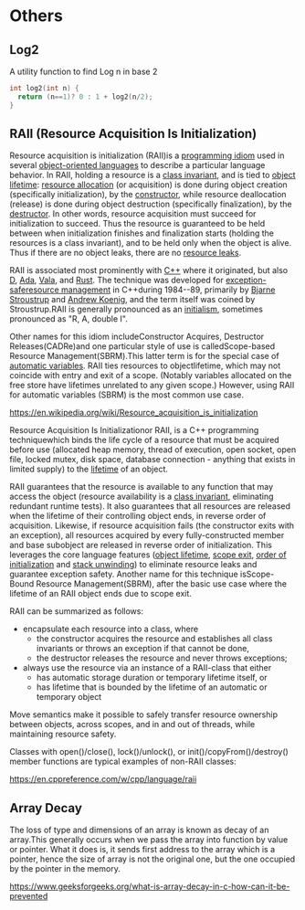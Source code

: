 # Others

## Log2

 A utility function to find Log n in base 2

```c++
int log2(int n) {
  return (n==1)? 0 : 1 + log2(n/2);
}
```

## RAII (Resource Acquisition Is Initialization)

Resource acquisition is initialization (RAII)is a [programming idiom](https://en.wikipedia.org/wiki/Programming_idiom) used in several [object-oriented languages](https://en.wikipedia.org/wiki/Object-oriented_programming_language) to describe a particular language behavior. In RAII, holding a resource is a [class invariant](https://en.wikipedia.org/wiki/Class_invariant), and is tied to [object lifetime](https://en.wikipedia.org/wiki/Object_lifetime): [resource allocation](https://en.wikipedia.org/wiki/Resource_allocation_(computer)) (or acquisition) is done during object creation (specifically initialization), by the [constructor](https://en.wikipedia.org/wiki/Constructor_(object-oriented_programming)), while resource deallocation (release) is done during object destruction (specifically finalization), by the [destructor](https://en.wikipedia.org/wiki/Destructor_(computer_programming)). In other words, resource acquisition must succeed for initialization to succeed. Thus the resource is guaranteed to be held between when initialization finishes and finalization starts (holding the resources is a class invariant), and to be held only when the object is alive. Thus if there are no object leaks, there are no [resource leaks](https://en.wikipedia.org/wiki/Resource_leak).

RAII is associated most prominently with [C++](https://en.wikipedia.org/wiki/C%2B%2B) where it originated, but also [D](https://en.wikipedia.org/wiki/D_(programming_language)), [Ada](https://en.wikipedia.org/wiki/Ada_(programming_language)), [Vala](https://en.wikipedia.org/wiki/Vala_(programming_language)), and [Rust](https://en.wikipedia.org/wiki/Rust_(programming_language)). The technique was developed for [exception-safe](https://en.wikipedia.org/wiki/Exception_safety)[resource management](https://en.wikipedia.org/wiki/Resource_management_(computing)) in C++during 1984--89, primarily by [Bjarne Stroustrup](https://en.wikipedia.org/wiki/Bjarne_Stroustrup) and [Andrew Koenig](https://en.wikipedia.org/wiki/Andrew_Koenig_(programmer)), and the term itself was coined by Stroustrup.RAII is generally pronounced as an [initialism](https://en.wikipedia.org/wiki/Initialism), sometimes pronounced as "R, A, double I".

Other names for this idiom includeConstructor Acquires, Destructor Releases(CADRe)and one particular style of use is calledScope-based Resource Management(SBRM).This latter term is for the special case of [automatic variables](https://en.wikipedia.org/wiki/Automatic_variable). RAII ties resources to objectlifetime, which may not coincide with entry and exit of a scope. (Notably variables allocated on the free store have lifetimes unrelated to any given scope.) However, using RAII for automatic variables (SBRM) is the most common use case.

https://en.wikipedia.org/wiki/Resource_acquisition_is_initialization

Resource Acquisition Is Initializationor RAII, is a C++ programming techniquewhich binds the life cycle of a resource that must be acquired before use (allocated heap memory, thread of execution, open socket, open file, locked mutex, disk space, database connection - anything that exists in limited supply) to the [lifetime](https://en.cppreference.com/w/cpp/language/lifetime) of an object.

RAII guarantees that the resource is available to any function that may access the object (resource availability is a [class invariant](https://en.wikipedia.org/wiki/Class_invariant), eliminating redundant runtime tests). It also guarantees that all resources are released when the lifetime of their controlling object ends, in reverse order of acquisition. Likewise, if resource acquisition fails (the constructor exits with an exception), all resources acquired by every fully-constructed member and base subobject are released in reverse order of initialization. This leverages the core language features ([object lifetime](https://en.cppreference.com/w/cpp/language/lifetime), [scope exit](https://en.cppreference.com/w/cpp/language/statements), [order of initialization](https://en.cppreference.com/w/cpp/language/initializer_list#Initialization_order) and [stack unwinding](https://en.cppreference.com/w/cpp/language/throw#Stack_unwinding)) to eliminate resource leaks and guarantee exception safety. Another name for this technique isScope-Bound Resource Management(SBRM), after the basic use case where the lifetime of an RAII object ends due to scope exit.

RAII can be summarized as follows:

- encapsulate each resource into a class, where
  - the constructor acquires the resource and establishes all class invariants or throws an exception if that cannot be done,
  - the destructor releases the resource and never throws exceptions;
- always use the resource via an instance of a RAII-class that either
  - has automatic storage duration or temporary lifetime itself, or
  - has lifetime that is bounded by the lifetime of an automatic or temporary object

Move semantics make it possible to safely transfer resource ownership between objects, across scopes, and in and out of threads, while maintaining resource safety.

Classes with open()/close(), lock()/unlock(), or init()/copyFrom()/destroy() member functions are typical examples of non-RAII classes:

https://en.cppreference.com/w/cpp/language/raii

## Array Decay

The loss of type and dimensions of an array is known as decay of an array.This generally occurs when we pass the array into function by value or pointer. What it does is, it sends first address to the array which is a pointer, hence the size of array is not the original one, but the one occupied by the pointer in the memory.

https://www.geeksforgeeks.org/what-is-array-decay-in-c-how-can-it-be-prevented

